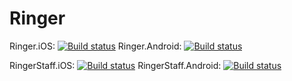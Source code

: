 # Ringer

Ringer.iOS: [![Build status](https://build.appcenter.ms/v0.1/apps/ad6a122a-d093-412a-85af-075d5bb35e38/branches/master/badge)](https://appcenter.ms) Ringer.Android: [![Build status](https://build.appcenter.ms/v0.1/apps/39800843-82b6-4f2a-b172-3f048eaa0ba3/branches/master/badge)](https://appcenter.ms)

RingerStaff.iOS: [![Build status](https://build.appcenter.ms/v0.1/apps/5066d2cc-2e33-43c6-b010-9d582c33139d/branches/master/badge)](https://appcenter.ms) RingerStaff.Android: [![Build status](https://build.appcenter.ms/v0.1/apps/587cdb16-a257-413c-85cd-fde80790fd10/branches/master/badge)](https://appcenter.ms)
